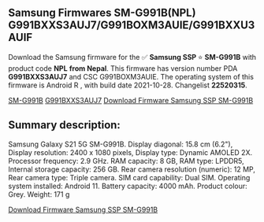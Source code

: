 <h2>Samsung Firmwares SM-G991B(NPL) G991BXXS3AUJ7/G991BOXM3AUIE/G991BXXU3AUIF</h2>
Download the Samsung firmware for the ✅ <strong>Samsung SSP </strong> ⭐ <strong>SM-G991B</strong> with product code <strong>NPL</strong> <strong> from Nepal</strong>. This firmware has version number PDA <strong>G991BXXS3AUJ7</strong> and CSC G991BOXM3AUIE. The operating system of this firmware is Android R , with build date 2021-10-28. Changelist <strong>22520315</strong>.


[SM-G991B](https://samfirm.shop/samsung/model/SM-G991B)
[G991BXXS3AUJ7](https://samfirm.shop/samsung/pda/G991BXXS3AUJ7)
[Download Firmware Samsung SSP SM-G991B](https://samfirm.shop/samsung/firmware/469931)
<h2>Summary description:</h2>
<p>Samsung Galaxy S21 5G SM-G991B. Display diagonal: 15.8 cm (6.2"), Display resolution: 2400 x 1080 pixels, Display type: Dynamic AMOLED 2X. Processor frequency: 2.9 GHz. RAM capacity: 8 GB, RAM type: LPDDR5, Internal storage capacity: 256 GB. Rear camera resolution (numeric): 12 MP, Rear camera type: Triple camera. SIM card capability: Dual SIM. Operating system installed: Android 11. Battery capacity: 4000 mAh. Product colour: Grey. Weight: 171 g</p>


[Download Firmware Samsung SSP SM-G991B](https://samfirm.shop/samsung/firmware/469931)

